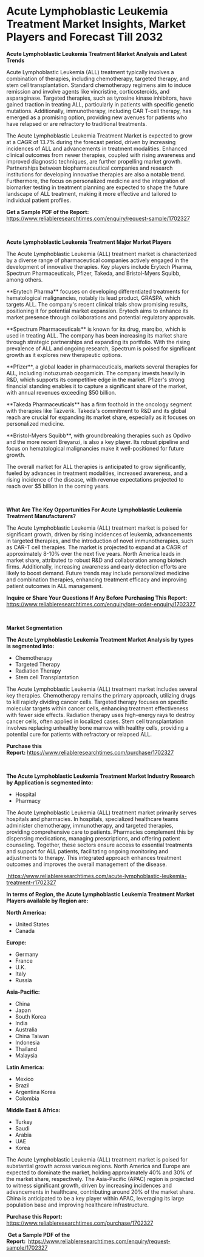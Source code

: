 <p><h1>Acute Lymphoblastic Leukemia Treatment Market Insights, Market Players and Forecast Till 2032</h1></p><p><strong>Acute Lymphoblastic Leukemia Treatment Market Analysis and Latest Trends</strong></p>
<p><p>Acute Lymphoblastic Leukemia (ALL) treatment typically involves a combination of therapies, including chemotherapy, targeted therapy, and stem cell transplantation. Standard chemotherapy regimens aim to induce remission and involve agents like vincristine, corticosteroids, and asparaginase. Targeted therapies, such as tyrosine kinase inhibitors, have gained traction in treating ALL, particularly in patients with specific genetic mutations. Additionally, immunotherapy, including CAR T-cell therapy, has emerged as a promising option, providing new avenues for patients who have relapsed or are refractory to traditional treatments.</p><p>The Acute Lymphoblastic Leukemia Treatment Market is expected to grow at a CAGR of 13.7% during the forecast period, driven by increasing incidences of ALL and advancements in treatment modalities. Enhanced clinical outcomes from newer therapies, coupled with rising awareness and improved diagnostic techniques, are further propelling market growth. Partnerships between biopharmaceutical companies and research institutions for developing innovative therapies are also a notable trend. Furthermore, the focus on personalized medicine and the integration of biomarker testing in treatment planning are expected to shape the future landscape of ALL treatment, making it more effective and tailored to individual patient profiles.</p></p>
<p><strong>Get a Sample PDF of the Report:&nbsp;</strong> <a href="https://www.reliableresearchtimes.com/enquiry/request-sample/1702327?utm_campaign=3584&utm_medium=2&utm_source=Github&utm_content=ia&utm_term=13042025&utm_id=acute-lymphoblastic-leukemia-treatment">https://www.reliableresearchtimes.com/enquiry/request-sample/1702327</a></p>
<p>&nbsp;</p>
<p><strong>Acute Lymphoblastic Leukemia Treatment Major Market Players</strong></p>
<p><p>The Acute Lymphoblastic Leukemia (ALL) treatment market is characterized by a diverse range of pharmaceutical companies actively engaged in the development of innovative therapies. Key players include Erytech Pharma, Spectrum Pharmaceuticals, Pfizer, Takeda, and Bristol-Myers Squibb, among others.</p><p>**Erytech Pharma** focuses on developing differentiated treatments for hematological malignancies, notably its lead product, GRASPA, which targets ALL. The company's recent clinical trials show promising results, positioning it for potential market expansion. Erytech aims to enhance its market presence through collaborations and potential regulatory approvals.</p><p>**Spectrum Pharmaceuticals** is known for its drug, marqibo, which is used in treating ALL. The company has been increasing its market share through strategic partnerships and expanding its portfolio. With the rising prevalence of ALL and ongoing research, Spectrum is poised for significant growth as it explores new therapeutic options.</p><p>**Pfizer**, a global leader in pharmaceuticals, markets several therapies for ALL, including inotuzumab ozogamicin. The company invests heavily in R&D, which supports its competitive edge in the market. Pfizer's strong financial standing enables it to capture a significant share of the market, with annual revenues exceeding $50 billion.</p><p>**Takeda Pharmaceuticals** has a firm foothold in the oncology segment with therapies like Tazverik. Takeda's commitment to R&D and its global reach are crucial for expanding its market share, especially as it focuses on personalized medicine.</p><p>**Bristol-Myers Squibb**, with groundbreaking therapies such as Opdivo and the more recent Breyanzi, is also a key player. Its robust pipeline and focus on hematological malignancies make it well-positioned for future growth.</p><p>The overall market for ALL therapies is anticipated to grow significantly, fueled by advances in treatment modalities, increased awareness, and a rising incidence of the disease, with revenue expectations projected to reach over $5 billion in the coming years.</p></p>
<p>&nbsp;</p>
<p><strong>What Are The Key Opportunities For Acute Lymphoblastic Leukemia Treatment Manufacturers?</strong></p>
<p><p>The Acute Lymphoblastic Leukemia (ALL) treatment market is poised for significant growth, driven by rising incidences of leukemia, advancements in targeted therapies, and the introduction of novel immunotherapies, such as CAR-T cell therapies. The market is projected to expand at a CAGR of approximately 8-10% over the next five years. North America leads in market share, attributed to robust R&D and collaboration among biotech firms. Additionally, increasing awareness and early detection efforts are likely to boost demand. Future trends may include personalized medicine and combination therapies, enhancing treatment efficacy and improving patient outcomes in ALL management.</p></p>
<p><strong>Inquire or Share Your Questions If Any Before Purchasing This Report:</strong> <a href="https://www.reliableresearchtimes.com/enquiry/pre-order-enquiry/1702327?utm_campaign=3584&utm_medium=2&utm_source=Github&utm_content=ia&utm_term=13042025&utm_id=acute-lymphoblastic-leukemia-treatment">https://www.reliableresearchtimes.com/enquiry/pre-order-enquiry/1702327</a></p>
<p>&nbsp;</p>
<p><strong>Market Segmentation</strong></p>
<p><strong>The Acute Lymphoblastic Leukemia Treatment Market Analysis by types is segmented into:</strong></p>
<p><ul><li>Chemotherapy</li><li>Targeted Therapy</li><li>Radiation Therapy</li><li>Stem cell Transplantation</li></ul></p>
<p><p>The Acute Lymphoblastic Leukemia (ALL) treatment market includes several key therapies. Chemotherapy remains the primary approach, utilizing drugs to kill rapidly dividing cancer cells. Targeted therapy focuses on specific molecular targets within cancer cells, enhancing treatment effectiveness with fewer side effects. Radiation therapy uses high-energy rays to destroy cancer cells, often applied in localized cases. Stem cell transplantation involves replacing unhealthy bone marrow with healthy cells, providing a potential cure for patients with refractory or relapsed ALL.</p></p>
<p><strong>Purchase this Report:&nbsp;</strong><a href="https://www.reliableresearchtimes.com/purchase/1702327?utm_campaign=3584&utm_medium=2&utm_source=Github&utm_content=ia&utm_term=13042025&utm_id=acute-lymphoblastic-leukemia-treatment">https://www.reliableresearchtimes.com/purchase/1702327</a></p>
<p>&nbsp;</p>
<p><strong>The Acute Lymphoblastic Leukemia Treatment Market Industry Research by Application is segmented into:</strong></p>
<p><ul><li>Hospital</li><li>Pharmacy</li></ul></p>
<p><p>The Acute Lymphoblastic Leukemia (ALL) treatment market primarily serves hospitals and pharmacies. In hospitals, specialized healthcare teams administer chemotherapy, immunotherapy, and targeted therapies, providing comprehensive care to patients. Pharmacies complement this by dispensing medications, managing prescriptions, and offering patient counseling. Together, these sectors ensure access to essential treatments and support for ALL patients, facilitating ongoing monitoring and adjustments to therapy. This integrated approach enhances treatment outcomes and improves the overall management of the disease.</p></p>
<p><a href="https://www.reliableresearchtimes.com/acute-lymphoblastic-leukemia-treatment-r1702327?utm_campaign=3584&utm_medium=2&utm_source=Github&utm_content=ia&utm_term=13042025&utm_id=acute-lymphoblastic-leukemia-treatment">&nbsp;https://www.reliableresearchtimes.com/acute-lymphoblastic-leukemia-treatment-r1702327</a></p>
<p><strong>In terms of Region, the Acute Lymphoblastic Leukemia Treatment Market Players available by Region are:</strong></p>
<p>
    <p> <strong> North America: </strong>
        <ul>
            <li>United States</li>
            <li>Canada</li>
        </ul>
        </p> 
    <p> <strong> Europe: </strong>
        <ul>
            <li>Germany</li>
            <li>France</li>
            <li>U.K.</li>
            <li>Italy</li>
            <li>Russia</li>
        </ul>
        </p> 
    <p> <strong> Asia-Pacific: </strong>
        <ul>
            <li>China</li>
            <li>Japan</li>
            <li>South Korea</li>
            <li>India</li>
            <li>Australia</li>
            <li>China Taiwan</li>
            <li>Indonesia</li>
            <li>Thailand</li>
            <li>Malaysia</li>
        </ul>
        </p> 
    <p> <strong> Latin America: </strong>
        <ul>
            <li>Mexico</li>
            <li>Brazil</li>
            <li>Argentina Korea</li>
            <li>Colombia</li>
        </ul>
        </p> 
    <p> <strong> Middle East & Africa: </strong>
        <ul>
            <li>Turkey</li>
            <li>Saudi</li>
            <li>Arabia</li>
            <li>UAE</li>
            <li>Korea</li>
        </ul>
    </p>
    </p>
<p><p>The Acute Lymphoblastic Leukemia (ALL) treatment market is poised for substantial growth across various regions. North America and Europe are expected to dominate the market, holding approximately 40% and 30% of the market share, respectively. The Asia-Pacific (APAC) region is projected to witness significant growth, driven by increasing incidences and advancements in healthcare, contributing around 20% of the market share. China is anticipated to be a key player within APAC, leveraging its large population base and improving healthcare infrastructure.</p></p>
<p><strong>Purchase this Report: </strong><a href="https://www.reliableresearchtimes.com/purchase/1702327?utm_campaign=3584&utm_medium=2&utm_source=Github&utm_content=ia&utm_term=13042025&utm_id=acute-lymphoblastic-leukemia-treatment">https://www.reliableresearchtimes.com/purchase/1702327</a></p>
<p>&nbsp;<strong>Get a Sample PDF of the Report:&nbsp;&nbsp;</strong><a href="https://www.reliableresearchtimes.com/enquiry/request-sample/1702327?utm_campaign=3584&utm_medium=2&utm_source=Github&utm_content=ia&utm_term=13042025&utm_id=acute-lymphoblastic-leukemia-treatment">https://www.reliableresearchtimes.com/enquiry/request-sample/1702327</a></p>
<p><strong></strong></p>
<p><p></p><p></p><p></p></p>